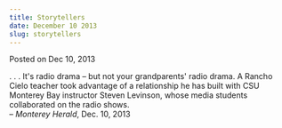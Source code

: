 ```yaml
---
title: Storytellers
date: December 10 2013
slug: storytellers
---
```


 



<span class="date">Posted on Dec 10, 2013    </span>
<p>. . . It&apos;s radio drama &#x2013; but not your grandparents&apos; radio drama.
A Rancho Cielo teacher took advantage of a relationship he has
built with CSU Monterey Bay instructor Steven Levinson, whose media
students collaborated on the radio shows.<br>
&#x2013; <em>Monterey Herald</em>, Dec. 10, 2013</br></p>





 
